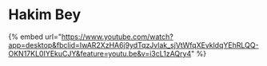 # Hakim Bey



{% embed url="https://www.youtube.com/watch?app=desktop&fbclid=IwAR2XzHA6j9ydTqzJvlak_sjVtWfqXEvkldqYEhRLQQ-OKN17KL0IYEkuCJY&feature=youtu.be&v=i3cL1zAQry4" %}
